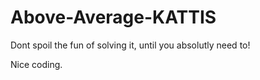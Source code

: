 # Above-Average-KATTIS

Dont spoil the fun of solving it, until you absolutly need to!

Nice coding.
